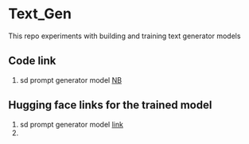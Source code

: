 # Text_Gen
This repo experiments with building and training text generator models

## Code link
1. sd prompt generator model [NB](https://github.com/mandar4tech/Text_Gen/blob/main/fine-tune-gpt-neo-for-stable-diffusion-prompt-gen.ipynb)

## Hugging face links for the trained model
1. sd prompt generator model [link](https://huggingface.co/Rzoro/sd-prompt-generator-gpt-neo)
2. 
